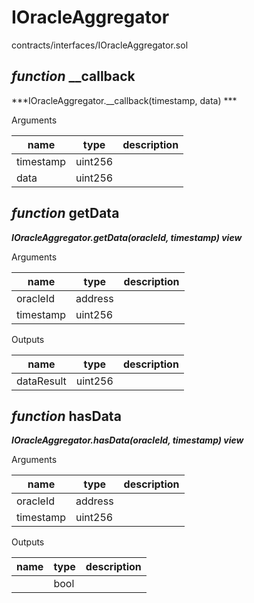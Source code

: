 # IOracleAggregator

contracts/interfaces/IOracleAggregator.sol

## *function* __callback

***IOracleAggregator.__callback(timestamp, data) ***

Arguments

| **name** | **type** | **description** |
|-|-|-|
| timestamp | uint256 |  |
| data | uint256 |  |



## *function* getData

***IOracleAggregator.getData(oracleId, timestamp) view***

Arguments

| **name** | **type** | **description** |
|-|-|-|
| oracleId | address |  |
| timestamp | uint256 |  |

Outputs

| **name** | **type** | **description** |
|-|-|-|
| dataResult | uint256 |  |



## *function* hasData

***IOracleAggregator.hasData(oracleId, timestamp) view***

Arguments

| **name** | **type** | **description** |
|-|-|-|
| oracleId | address |  |
| timestamp | uint256 |  |

Outputs

| **name** | **type** | **description** |
|-|-|-|
|  | bool |  |


